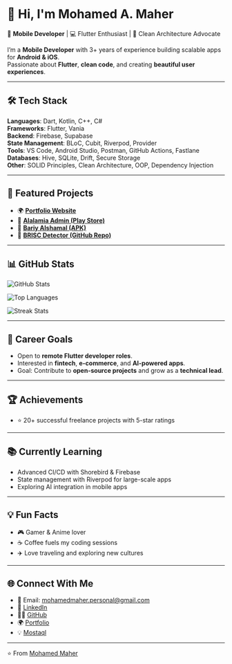 # 👋 Hi, I'm Mohamed A. Maher  

🚀 **Mobile Developer** | 💻 Flutter Enthusiast | 🎨 Clean Architecture Advocate  

I’m a **Mobile Developer** with 3+ years of experience building scalable apps for **Android & iOS**.  
Passionate about **Flutter**, **clean code**, and creating **beautiful user experiences**.  

---

## 🛠 Tech Stack  

**Languages**: Dart, Kotlin, C++, C#  
**Frameworks**: Flutter, Vania  
**Backend**: Firebase, Supabase  
**State Management**: BLoC, Cubit, Riverpod, Provider  
**Tools**: VS Code, Android Studio, Postman, GitHub Actions, Fastlane  
**Databases**: Hive, SQLite, Drift, Secure Storage  
**Other**: SOLID Principles, Clean Architecture, OOP, Dependency Injection  

---

## 🚀 Featured Projects  

- 🌍 [**Portfolio Website**](https://mohamedmaher-dev.github.io/portfolio/)  
- 📱 [**Alalamia Admin (Play Store)**](https://play.google.com/store/apps/details?id=com.alalamia.admin)  
- 🛒 [**Bariy Alshamal (APK)**](https://apkpure.net/ar/%D8%A8%D8%B1%D9%8A-%D8%A7%D9%84%D8%B4%D9%85%D8%A7%D9%84/com.bariyalshamal.maher)  
- 🔎 [**BRISC Detector (GitHub Repo)**](https://github.com/mohamedmaher-dev/brisc_detector)  

---

## 📊 GitHub Stats  

![GitHub Stats](https://github-readme-stats.vercel.app/api?username=mohamedmaher-dev&show_icons=true&theme=tokyonight)  

![Top Languages](https://github-readme-stats.vercel.app/api/top-langs/?username=mohamedmaher-dev&layout=compact&theme=tokyonight)  

![Streak Stats](https://streak-stats.demolab.com/?user=mohamedmaher-dev&theme=tokyonight)  

---

## 🎯 Career Goals  

- Open to **remote Flutter developer roles**.  
- Interested in **fintech**, **e-commerce**, and **AI-powered apps**.  
- Goal: Contribute to **open-source projects** and grow as a **technical lead**.  

---

## 🏆 Achievements  

- ⭐ 20+ successful freelance projects with 5-star ratings  

---

## 📚 Currently Learning  

- Advanced CI/CD with Shorebird & Firebase  
- State management with Riverpod for large-scale apps  
- Exploring AI integration in mobile apps  

---

## 💡 Fun Facts  

- 🎮 Gamer & Anime lover  
- ☕ Coffee fuels my coding sessions  
- ✈️ Love traveling and exploring new cultures  

---

## 🌐 Connect With Me  

- 📩 Email: [mohamedmaher.personal@gmail.com](mailto:mohamedmaher.personal@gmail.com)  
- 💼 [LinkedIn](https://www.linkedin.com/in/mohamed-maher-579a08276/)  
- 🧑‍💻 [GitHub](https://github.com/mohamedmaher-dev)  
- 🌍 [Portfolio](https://mohamedmaher-dev.github.io/portfolio/)  
- 💡 [Mostaql](https://mostaql.com/u/mmaher_gd)  

---

⭐️ From [Mohamed Maher](https://github.com/mohamedmaher-dev)  
